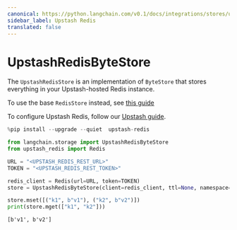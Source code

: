 ```yaml
---
canonical: https://python.langchain.com/v0.1/docs/integrations/stores/upstash_redis
sidebar_label: Upstash Redis
translated: false
---
```


# UpstashRedisByteStore

The `UpstashRedisStore` is an implementation of `ByteStore` that stores everything in your Upstash-hosted Redis instance.

To use the base `RedisStore` instead, see [this guide](/docs/integrations/stores/redis/)

To configure Upstash Redis, follow our [Upstash guide](/docs/integrations/providers/upstash).

```python
%pip install --upgrade --quiet  upstash-redis
```

```python
from langchain.storage import UpstashRedisByteStore
from upstash_redis import Redis

URL = "<UPSTASH_REDIS_REST_URL>"
TOKEN = "<UPSTASH_REDIS_REST_TOKEN>"

redis_client = Redis(url=URL, token=TOKEN)
store = UpstashRedisByteStore(client=redis_client, ttl=None, namespace="test-ns")

store.mset([("k1", b"v1"), ("k2", b"v2")])
print(store.mget(["k1", "k2"]))
```

```output
[b'v1', b'v2']
```